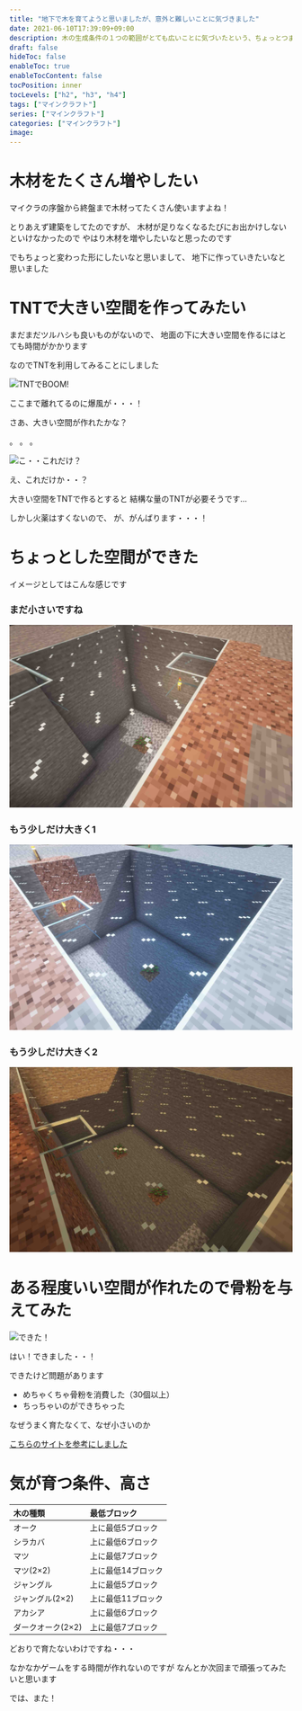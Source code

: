 ```yaml
---
title: "地下で木を育てようと思いましたが、意外と難しいことに気づきました"
date: 2021-06-10T17:39:09+09:00
description: 木の生成条件の１つの範囲がとても広いことに気づいたという、ちょっとつまづいたお話です
draft: false
hideToc: false
enableToc: true
enableTocContent: false
tocPosition: inner
tocLevels: ["h2", "h3", "h4"]
tags: ["マインクラフト"]
series: ["マインクラフト"]
categories: ["マインクラフト"]
image:
---
```


# 木材をたくさん増やしたい

マイクラの序盤から終盤まで木材ってたくさん使いますよね！

とりあえず建築をしてたのですが、
木材が足りなくなるたびにお出かけしないといけなかったので
やはり木材を増やしたいなと思ったのです

でもちょっと変わった形にしたいなと思いまして、
地下に作っていきたいなと思いました

# TNTで大きい空間を作ってみたい

まだまだツルハシも良いものがないので、
地面の下に大きい空間を作るにはとても時間がかかります

なのでTNTを利用してみることにしました

![TNTでBOOM!](/mc20210610/boom.gif)

ここまで離れてるのに爆風が・・・！


さあ、大きい空間が作れたかな？


。
。
。


![こ・・これだけ？](/mc20210610/koredake.gif)

え、これだけか・・？


大きい空間をTNTで作るとすると
結構な量のTNTが必要そうです…

しかし火薬はすくないので、
が、がんばります・・・！


# ちょっとした空間ができた

イメージとしてはこんな感じです

### まだ小さいですね
![まだ小さいけど](/mc20210610/s1.jpg)

### もう少しだけ大きく1
![もう少し大きく1](/mc20210610/s2.jpg)

### もう少しだけ大きく2
![もう少し大きく2](/mc20210610/s3.jpg)


# ある程度いい空間が作れたので骨粉を与えてみた

![できた！](/mc20210610/dekita.gif)

はい！できました・・！

できたけど問題があります

- めちゃくちゃ骨粉を消費した（30個以上）
- ちっちゃいのができちゃった

なぜうまく育たなくて、なぜ小さいのか

[こちらのサイトを参考にしました](https://minecraft-jp.pw/how-to-sapling/)

# 気が育つ条件、高さ
木の種類 | 最低ブロック
:--- | :---
オーク | 上に最低5ブロック
シラカバ | 上に最低6ブロック
マツ | 上に最低7ブロック
マツ(2×2) | 上に最低14ブロック
ジャングル | 上に最低5ブロック
ジャングル(2×2) | 上に最低11ブロック
アカシア | 上に最低6ブロック
ダークオーク(2×2) | 上に最低7ブロック


どおりで育たないわけですね・・・

なかなかゲームをする時間が作れないのですが
なんとか次回まで頑張ってみたいと思います

では、また！
